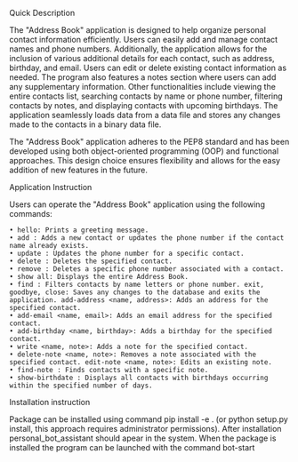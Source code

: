 Quick Description

The "Address Book" application is designed to help organize personal contact information efficiently. 
Users can easily add and manage contact names and phone numbers. 
Additionally, the application allows for the inclusion of various additional details for each contact, such as address, birthday, and email. 
Users can edit or delete existing contact information as needed. 
The program also features a notes section where users can add any supplementary information. 
Other functionalities include viewing the entire contacts list, searching contacts by name or phone number, filtering contacts by notes, 
and displaying contacts with upcoming birthdays. 
The application seamlessly loads data from a data file and stores any changes made to the contacts in a binary data file.

The "Address Book" application adheres to the PEP8 standard and has been developed using both object-oriented programming (OOP) and functional approaches. This design choice ensures flexibility and allows for the easy addition of new features in the future.

Application Instruction

Users can operate the "Address Book" application using the following commands:

    • hello: Prints a greeting message. 
    • add : Adds a new contact or updates the phone number if the contact name already exists. 
    • update : Updates the phone number for a specific contact. 
    • delete : Deletes the specified contact. 
    • remove : Deletes a specific phone number associated with a contact. 
    • show all: Displays the entire Address Book. 
    • find : Filters contacts by name letters or phone number. exit, goodbye, close: Saves any changes to the database and exits the application. add-address <name, address>: Adds an address for the specified contact. 
    • add-email <name, email>: Adds an email address for the specified contact. 
    • add-birthday <name, birthday>: Adds a birthday for the specified contact. 
    • write <name, note>: Adds a note for the specified contact. 
    • delete-note <name, note>: Removes a note associated with the specified contact. edit-note <name, note>: Edits an existing note. 
    • find-note : Finds contacts with a specific note. 
    • show-birthdate : Displays all contacts with birthdays occurring within the specified number of days.

Installation instruction

Package can be installed using command pip install -e . (or python setup.py install, this approach requires administrator permissions).
After installation personal_bot_assistant should apear in the system.
When the package is installed the program can be launched with the command bot-start